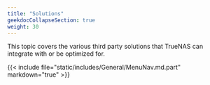 ```yaml
---
title: "Solutions"
geekdocCollapseSection: true
weight: 30
---
```


This topic covers the various third party solutions that TrueNAS can integrate with or be optimized for.

{{< include file="static/includes/General/MenuNav.md.part" markdown="true" >}}